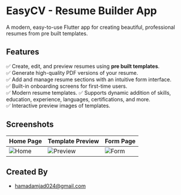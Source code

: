 # EasyCV - Resume Builder App

A modern, easy-to-use Flutter app for creating beautiful, professional resumes from pre built templates. 

## Features

✅ Create, edit, and preview resumes using **pre built templates**.  
✅ Generate high-quality PDF versions of your resume.  
✅ Add and manage resume sections with an intuitive form interface.    
✅ Built-in onboarding screens for first-time users.  
✅ Modern resume templates.
✅ Supports dynamic addition of skills, education, experience, languages, certifications, and more.  
✅ Interactive preview images of templates.

## Screenshots

| Home Page | Template Preview | Form Page |
|-----------|------------|------------|
| ![Home](assets/screenshots/home.png) | ![Preview](assets/screenshots/preview.png) | ![Form](assets/screenshots/form.png) |

## Created By
- hamadamjad024@gmail.com
